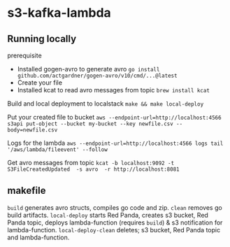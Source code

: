 # s3-kafka-lambda

## Running locally

prerequisite

- Installed gogen-avro to generate avro `go install github.com/actgardner/gogen-avro/v10/cmd/...@latest`
- Create your file
- Installed kcat to read avro messages from topic `brew install kcat`

Build and local deployment to localstack
`make && make local-deploy`
  
Put your created file to bucket
`aws --endpoint-url=http://localhost:4566 s3api put-object --bucket my-bucket --key newfile.csv --body=newfile.csv`

Logs for the lambda
`aws --endpoint-url=http://localhost:4566 logs tail '/aws/lambda/fileevent' --follow`

Get avro messages from topic
`kcat -b localhost:9092 -t S3FileCreatedUpdated  -s avro  -r http://localhost:8081`

## makefile

`build` generates avro structs, compiles go code and zip.
`clean` removes go build artifacts.
`local-deploy` starts Red Panda, creates s3 bucket, Red Panda topic, deploys lambda-function (requires `build`) & s3 notification for lambda-function.
`local-deploy-clean` deletes; s3 bucket, Red Panda topic and lambda-function.

